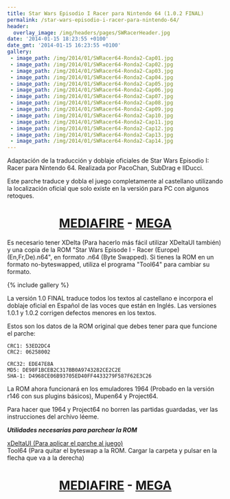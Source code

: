 ```yaml
---
title: Star Wars Episodio I Racer para Nintendo 64 (1.0.2 FINAL)
permalink: /star-wars-episodio-i-racer-para-nintendo-64/
header:
  overlay_image: /img/headers/pages/SWRacerHeader.jpg
date: '2014-01-15 18:23:55 +0100'
date_gmt: '2014-01-15 16:23:55 +0100'
gallery:
 - image_path: /img/2014/01/SWRacer64-Ronda2-Cap01.jpg
 - image_path: /img/2014/01/SWRacer64-Ronda2-Cap02.jpg
 - image_path: /img/2014/01/SWRacer64-Ronda2-Cap03.jpg
 - image_path: /img/2014/01/SWRacer64-Ronda2-Cap04.jpg
 - image_path: /img/2014/01/SWRacer64-Ronda2-Cap05.jpg
 - image_path: /img/2014/01/SWRacer64-Ronda2-Cap06.jpg
 - image_path: /img/2014/01/SWRacer64-Ronda2-Cap07.jpg
 - image_path: /img/2014/01/SWRacer64-Ronda2-Cap08.jpg
 - image_path: /img/2014/01/SWRacer64-Ronda2-Cap09.jpg
 - image_path: /img/2014/01/SWRacer64-Ronda2-Cap10.jpg
 - image_path: /img/2014/01/SWRacer64-Ronda2-Cap11.jpg
 - image_path: /img/2014/01/SWRacer64-Ronda2-Cap12.jpg
 - image_path: /img/2014/01/SWRacer64-Ronda2-Cap13.jpg
 - image_path: /img/2014/01/SWRacer64-Ronda2-Cap14.jpg
---
```

Adaptación de la traducción y doblaje oficiales de Star Wars Episodio I: Racer para 
Nintendo 64. Realizada por PacoChan, SubDrag e IlDucci.

Este parche traduce y dobla el juego completamente al castellano utilizando la 
localización oficial que solo existe en la versión para PC con algunos retoques.

<h1 style="text-align: center;"><strong><a href="http://www.mediafire.com/download/1vonv3d8lsk767t/StarWarsRacerN64-102FINAL.7z">MEDIAFIRE</a> - <a href="https://mega.nz/#!5E8WQS6C!-vqRF-pjkCMUPsbV4YnM0tW4lHWlqzvy9sw1CaDS15M">MEGA</a></strong></h1>

Es necesario tener XDelta (Para hacerlo más fácil utilizar XDeltaUI también) y una 
copia de la ROM "Star Wars Episode I - Racer (Europe) (En,Fr,De).n64", en formato .n64 
(Byte Swapped). Si tienes la ROM en un formato no-byteswapped, utiliza el programa "Tool64" 
para cambiar su formato.

{% include gallery %}

La versión 1.0 FINAL traduce todos los textos al castellano e incorpora el doblaje 
oficial en Español de las voces que están en Inglés. Las versiones 1.0.1 y 1.0.2 corrigen 
defectos menores en los textos.

Estos son los datos de la ROM original que debes tener para que funcione el parche:

```
CRC1: 53ED2DC4  
CRC2: 06258002

CRC32: EDE47E8A  
MD5: DE98F1BCEB2C317BB0A9743282CE2C2E  
SHA-1: D4968CE06B93705ED40FF4433279F587F62E3C26
```

La ROM ahora funcionará en los emuladores 1964 (Probado en la versión r146 con sus 
plugins básicos), Mupen64 y Project64.

Para hacer que 1964 y Project64 no borren las partidas guardadas, ver las instrucciones 
del archivo léeme.

_**Utilidades necesarias para parchear la ROM**_

[xDeltaUI (Para aplicar el parche al juego)](http://www.romhacking.net/utilities/598/)  
Tool64 (Para quitar el byteswap a la ROM. Cargar la carpeta y pulsar en la flecha que va a la derecha)

<h1 style="text-align: center;"><strong><a href="http://www.mediafire.com/download/5z5e3813mdqp8tm/Tool64_v1.11Beta1.zip">MEDIAFIRE</a> - <a href="https://mega.nz/#!sZM3EaaL!6VxPMLqdJ4L1eCnqqiMkNaYB0Xr0e9L3tOKe9y8eXHI">MEGA</a></strong></h1>
